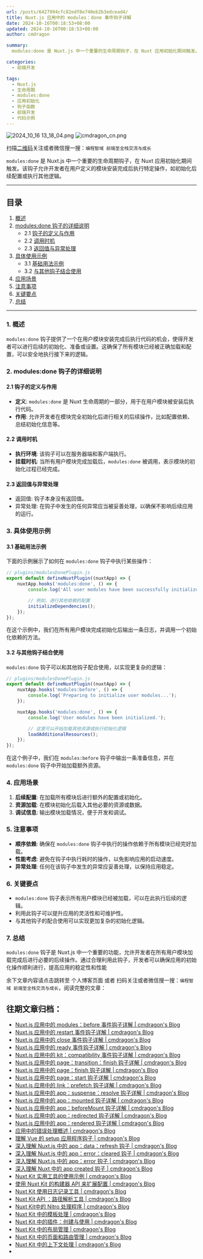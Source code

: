 ```yaml
---
url: /posts/6427994cfc82edf8e740eb2b3edcead4/
title: Nuxt.js 应用中的 modules：done 事件钩子详解
date: 2024-10-16T00:18:53+08:00
updated: 2024-10-16T00:18:53+08:00
author: cmdragon

summary:
  modules:done 是 Nuxt.js 中一个重要的生命周期钩子，在 Nuxt 应用初始化期间触发。该钩子允许开发者在用户定义的模块安装完成后执行特定操作，如初始化后续配置或执行其他逻辑。

categories:
  - 前端开发

tags:
  - Nuxt.js
  - 生命周期
  - modules:done
  - 应用初始化
  - 钩子函数
  - 前端开发
  - 代码示例
---
```


<img src="/images/2024_10_16 13_18_04.png" title="2024_10_16 13_18_04.png" alt="2024_10_16 13_18_04.png"/>

<img src="https://api2.cmdragon.cn/upload/cmder/20250304_012821924.jpg" title="cmdragon_cn.png" alt="cmdragon_cn.png"/>


扫描[二维码](https://api2.cmdragon.cn/upload/cmder/20250304_012821924.jpg)关注或者微信搜一搜：`编程智域 前端至全栈交流与成长`

`modules:done` 是 Nuxt.js 中一个重要的生命周期钩子，在 Nuxt 应用初始化期间触发。该钩子允许开发者在用户定义的模块安装完成后执行特定操作，如初始化后续配置或执行其他逻辑。

---

## 目录

1. [概述](#1-概述)
2. [modules:done 钩子的详细说明](#2-modulesdone-钩子的详细说明)
    - 2.1 [钩子的定义与作用](#21-钩子的定义与作用)
    - 2.2 [调用时机](#22-调用时机)
    - 2.3 [返回值与异常处理](#23-返回值与异常处理)
3. [具体使用示例](#3-具体使用示例)
    - 3.1 [基础用法示例](#31-基础用法示例)
    - 3.2 [与其他钩子结合使用](#32-与其他钩子结合使用)
4. [应用场景](#4-应用场景)
5. [注意事项](#5-注意事项)
6. [关键要点](#6-关键要点)
7. [总结](#7-总结)

---

### 1. 概述

`modules:done` 钩子提供了一个在用户模块安装完成后执行代码的机会，使得开发者可以进行后续的初始化、准备或设置。这确保了所有模块已经被正确加载和配置，可以安全地执行接下来的逻辑。

### 2. modules:done 钩子的详细说明

#### 2.1 钩子的定义与作用

- **定义**: `modules:done` 是 Nuxt 生命周期的一部分，用于在用户模块被安装后执行代码。
- **作用**: 允许开发者在模块完全初始化后进行相关的后续操作，比如配置依赖、总结初始化信息等。

#### 2.2 调用时机

- **执行环境**: 该钩子可以在服务器端和客户端执行。
- **挂载时机**: 当所有用户模块完成加载后，`modules:done` 被调用，表示模块的初始化过程已经完成。

#### 2.3 返回值与异常处理

- 返回值: 钩子本身没有返回值。
- 异常处理: 在钩子中发生的任何异常应当被妥善处理，以确保不影响后续应用的运行。

### 3. 具体使用示例

#### 3.1 基础用法示例

下面的示例展示了如何在 `modules:done` 钩子中执行某些操作：

```javascript
// plugins/modulesDonePlugin.js
export default defineNuxtPlugin((nuxtApp) => {
    nuxtApp.hooks('modules:done', () => {
        console.log('All user modules have been successfully initialized.');

        // 例如，进行其他依赖的配置
        initializeDependencies();
    });
});
```

在这个示例中，我们在所有用户模块完成初始化后输出一条日志，并调用一个初始化依赖的方法。

#### 3.2 与其他钩子结合使用

`modules:done` 钩子可以和其他钩子配合使用，以实现更复杂的逻辑：

```javascript
// plugins/modulesDonePlugin.js
export default defineNuxtPlugin((nuxtApp) => {
    nuxtApp.hooks('modules:before', () => {
        console.log('Preparing to initialize user modules...');
    });

    nuxtApp.hooks('modules:done', () => {
        console.log('User modules have been initialized.');

        // 这里可以开始加载其他资源或执行初始化逻辑
        loadAdditionalResources();
    });
});
```

在这个例子中，我们在 `modules:before` 钩子中输出一条准备信息，并在 `modules:done` 钩子中开始加载额外资源。

### 4. 应用场景

1. **后续配置**: 在加载所有模块后进行额外的配置或初始化。
2. **资源加载**: 在模块初始化后载入其他必要的资源或数据。
3. **调试信息**: 输出模块加载情况，便于开发和调试。

### 5. 注意事项

- **顺序依赖**: 确保在 `modules:done` 钩子中执行的操作依赖于所有模块已经完好加载。
- **性能考虑**: 避免在钩子中执行耗时的操作，以免影响应用的启动速度。
- **异常处理**: 任何在该钩子中发生的异常应妥善处理，以保持应用稳定。

### 6. 关键要点

- `modules:done` 钩子表示所有用户模块已经被加载，可以在此执行后续的逻辑。
- 利用此钩子可以提升应用的灵活性和可维护性。
- 与其他钩子的配合使用可以实现更加复杂的初始化逻辑。

### 7. 总结

`modules:done` 钩子是 Nuxt.js 中一个重要的功能，允许开发者在所有用户模块加载完成后进行必要的后续操作。通过合理利用此钩子，开发者可以确保应用的初始化操作顺利进行，提高应用的稳定性和性能

余下文章内容请点击跳转至 个人博客页面 或者 扫码关注或者微信搜一搜：`编程智域 前端至全栈交流与成长`，阅读完整的文章：

## 往期文章归档：

- [Nuxt.js 应用中的 modules：before 事件钩子详解 | cmdragon's Blog](https://blog.cmdragon.cn/posts/62721fbcf90812e7cb4f8192dad8c51b/)
- [Nuxt.js 应用中的 restart 事件钩子详解 | cmdragon's Blog](https://blog.cmdragon.cn/posts/b9f8b670ae04035bbe73a4e4e0ef26f1/)
- [Nuxt.js 应用中的 close 事件钩子详解 | cmdragon's Blog](https://blog.cmdragon.cn/posts/e16f122a2b0ff1157b75ce6cc609f9f1/)
- [Nuxt.js 应用中的 ready 事件钩子详解 | cmdragon's Blog](https://blog.cmdragon.cn/posts/bf27341c381e447f9e64e2d4e9b36db4/)
- [Nuxt.js 应用中的 kit：compatibility 事件钩子详解 | cmdragon's Blog](https://blog.cmdragon.cn/posts/5892994c55ef47a9af4acfc446d8e923/)
- [Nuxt.js 应用中的 page：transition：finish 钩子详解 | cmdragon's Blog](https://blog.cmdragon.cn/posts/b19fb081d695b4867066656e73740093/)
- [Nuxt.js 应用中的 page：finish 钩子详解 | cmdragon's Blog](https://blog.cmdragon.cn/posts/d86a35cfb808722da2a6383da93c4a16/)
- [Nuxt.js 应用中的 page：start 钩子详解 | cmdragon's Blog](https://blog.cmdragon.cn/posts/818748d467c0a22bfb87002939acb642/)
- [Nuxt.js 应用中的 link：prefetch 钩子详解 | cmdragon's Blog](https://blog.cmdragon.cn/posts/c9630bf715f84414f544802edae0e77a/)
- [Nuxt.js 应用中的 app：suspense：resolve 钩子详解 | cmdragon's Blog](https://blog.cmdragon.cn/posts/54de24a29ea32b400bc29f8b0b6a46b1/)
- [Nuxt.js 应用中的 app：mounted 钩子详解 | cmdragon's Blog](https://blog.cmdragon.cn/posts/0655a1f20f3c7d66e6b41c961df3103e/)
- [Nuxt.js 应用中的 app：beforeMount 钩子详解 | cmdragon's Blog](https://blog.cmdragon.cn/posts/a84be8813f0e28c0d673fcfc005a023e/)
- [Nuxt.js 应用中的 app：redirected 钩子详解 | cmdragon's Blog](https://blog.cmdragon.cn/posts/0a403b28ba9828265f24d658ed1d54d5/)
- [Nuxt.js 应用中的 app：rendered 钩子详解 | cmdragon's Blog](https://blog.cmdragon.cn/posts/ff851c9049725c29ffd402e2d1f008e2/)
- [应用中的错误处理概述 | cmdragon's Blog](https://blog.cmdragon.cn/posts/10c446738808a151ce640ad92307cece/)
- [理解 Vue 的 setup 应用程序钩子 | cmdragon's Blog](https://blog.cmdragon.cn/posts/6ed51fb844f1329c26155ff2a6ea4cd2/)
- [深入理解 Nuxt.js 中的 app：data：refresh 钩子 | cmdragon's Blog](https://blog.cmdragon.cn/posts/64d5872b7beb55312b9d4537c9366d2b/)
- [深入理解 Nuxt.js 中的 app：error：cleared 钩子 | cmdragon's Blog](https://blog.cmdragon.cn/posts/b77d43b884a1b04d68230c5963b5e15a/)
- [深入理解 Nuxt.js 中的 app：error 钩子 | cmdragon's Blog](https://blog.cmdragon.cn/posts/cb374534e888fe4a800e013eda896737/)
- [深入理解 Nuxt 中的 app created 钩子 | cmdragon's Blog](https://blog.cmdragon.cn/posts/1e03ef2ae917ee8f6e9c9e63cdb6174d/)
- [Nuxt Kit 实用工具的使用示例 | cmdragon's Blog](https://blog.cmdragon.cn/posts/da99cebfd9827341b9b542b233ed4a09/)
- [使用 Nuxt Kit 的构建器 API 来扩展配置 | cmdragon's Blog](https://blog.cmdragon.cn/posts/bdeb7bbd58b884c871d4a545bab57769/)
- [Nuxt Kit 使用日志记录工具 | cmdragon's Blog](https://blog.cmdragon.cn/posts/fab35b7214614128957a0da96b8705ed/)
- [Nuxt Kit API ：路径解析工具 | cmdragon's Blog](https://blog.cmdragon.cn/posts/68b1b6f9d726f331612d5dcf9dc96914/)
- [Nuxt Kit中的 Nitro 处理程序 | cmdragon's Blog](https://blog.cmdragon.cn/posts/d192f328c97955dd3e3ed3f1cb0c54fa/)
- [Nuxt Kit 中的模板处理 | cmdragon's Blog](https://blog.cmdragon.cn/posts/65413519c80ce2a292bf056178a0d195/)
- [Nuxt Kit 中的插件：创建与使用 | cmdragon's Blog](https://blog.cmdragon.cn/posts/cb753641cae33519dd339d523c5afa32/)
- [Nuxt Kit 中的布局管理 | cmdragon's Blog](https://blog.cmdragon.cn/posts/b4ffad87d300777dc9674a9251b6dc1e/)
- [Nuxt Kit 中的页面和路由管理 | cmdragon's Blog](https://blog.cmdragon.cn/posts/ca15f62138ac0f090f2b9c215756b50a/)
- [Nuxt Kit 中的上下文处理 | cmdragon's Blog](https://blog.cmdragon.cn/posts/a1f6b30121d27466cf8fd474dd962eda/)
-

